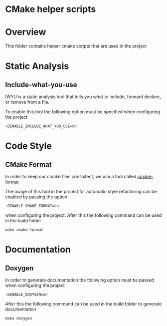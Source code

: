 # CMake helper scripts

# Overview

This folder contains helper cmake scripts that are used in the project

# Static Analysis
## Include-what-you-use

IWYU is a static analysis tool that tells you what to include, forward declare, or remove from a file.

To enable this tool the following option must be specified when configuring the project

```
-DENABLE_INCLUDE_WHAT_YOU_USE=on
```

# Code Style
## CMake Format

In order to keep our cmake files consistent, we use a tool called [cmake-format](https://github.com/cheshirekow/cmake_format)

The usage of this tool in the project for automatic style refactoring can be enabled by passing the option
```
-DENABLE_CMAKE_FORMAT=on
```
when configuring the project. After this the following command can be used in the build folder
```
make cmake-format
```


# Documentation
## Doxygen

In order to generate documentation the following option must be passed when configuring the project
```
-DENABLE_DOXYGEN=on
```
After this the following command can be used in the build folder to generate documentation
```
make doxygen
```
